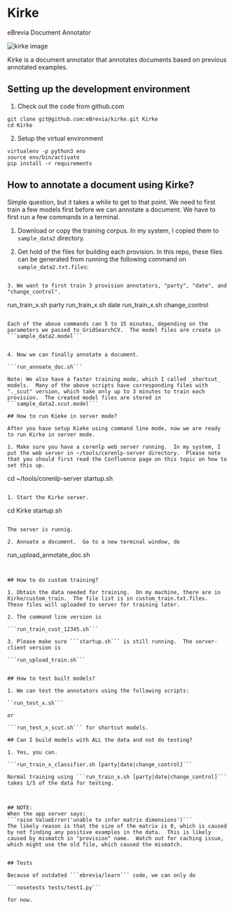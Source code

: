 # Kirke
eBrevia Document Annotator

![kirke image](http://repo.ebrevia.com/repository/kirke.jpg)

Kirke is a document annotator that annotates documents based on previous annotated examples.

## Setting up the development environment

1. Check out the code from github.com

```
git clone git@github.com:eBrevia/kirke.git Kirke
cd Kirke
```

2. Setup the virtual environment

```
virtualenv -p python3 env
source env/bin/activate
pip install -r requirements
```

## How to annotate a document using Kirke?

Simple question, but it takes a while to get to that point.  We need to first train a few models first before we can annotate a document.  We have to first run a few commands in a terminal.

1. Download or copy the training corpus.  In my system, I copied them to ```sample_data2``` directory.

2. Get hold of the files for building each provision.  In this repo, these files can be generated from running the following command on ```sample_data2.txt.files```:

```run_split_provision_trte.sh"

3. We want to first train 3 provision annotators, "party", "date", and "change_control".

```
run_train_x.sh party
run_train_x.sh date
run_train_x.sh change_control
```

Each of the above commands can 5 to 15 minutes, depending on the parameters we passed to GridSearchCV.  The model files are create in ```sample_data2.model```


4. Now we can finally annotate a document.

```run_annoate_doc.sh```

Note: We also have a faster training mode, which I called _shortcut_ models.  Many of the above scripts have corresponding files with "._scut" version, which take only up to 3 minutes to train each provision.  The created model files are stored in ```sample_data2.scut.model```

## How to run Kieke in server mode?

After you have setup Kieke using command line mode, now we are ready to run Kirke in server mode.

1. Make sure you have a corenlp web server running.  In my system, I put the web server in ~/tools/corenlp-server directory.  Please note that you should first read the Confluence page on this topic on how to set this up. 

```
cd ~/tools/corenlp-server
startup.sh
```

1. Start the Kirke server.

```
cd Kirke
startup.sh
```

The server is runnig.

2. Annoate a document.  Go to a new terminal window, do

```
run_upload_annotate_doc.sh
```


## How to do custom training?

1. Obtain the data needed for training.  On my machine, there are in Kirke/custom_train.  The file list is in custom_train.txt.files.  These files will uploaded to server for training later.

2. The command line version is

```run_train_cust_12345.sh```

3. Please make sure ```startup.sh``` is still running.  The server-client version is

```run_upload_train.sh```


## How to test built models?

1. We can test the annotators using the following scripts:

``run_test_x.sh```

or 

```run_test_x_scut.sh``` for shortcut models.

## Can I build models with ALL the data and not do testing?

1. Yes, you can.

```run_train_x_classifier.sh [party|date|change_control]```

Normal training using ```run_train_x.sh [party|date|change_control]``` takes 1/5 of the data for testing.



## NOTE:
When the app server says:
```raise ValueError('unable to infer matrix dimensions')```
The likely reason is that the size of the matrix is 0, which is caused by not finding any positive examples in the data.  This is likely caused by mismatch in "provision" name.  Watch out for caching issue, which might use the old file, which caused the mismatch.


## Tests

Because of outdated ```ebrevia/learn``` code, we can only do

```nosetests tests/test1.py```

for now.


